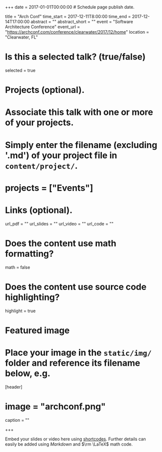 +++
date = 2017-01-01T00:00:00  # Schedule page publish date.

title = "Arch Conf"
time_start = 2017-12-11T8:00:00
time_end = 2017-12-14T17:00:00
abstract = ""
abstract_short = ""
event = "Software Architecture Conference"
event_url = "https://archconf.com/conference/clearwater/2017/12/home"
location = "Clearwater, FL"

# Is this a selected talk? (true/false)
selected = true

# Projects (optional).
#   Associate this talk with one or more of your projects.
#   Simply enter the filename (excluding '.md') of your project file in `content/project/`.
# projects = ["Events"]

# Links (optional).
url_pdf = ""
url_slides = ""
url_video = ""
url_code = ""

# Does the content use math formatting?
math = false

# Does the content use source code highlighting?
highlight = true

# Featured image
# Place your image in the `static/img/` folder and reference its filename below, e.g.

[header]
# image = "archconf.png"
caption = ""

+++

Embed your slides or video here using [shortcodes](https://sourcethemes.com/academic/post/writing-markdown-latex/). Further details can easily be added using *Markdown* and $\rm \LaTeX$ math code.
